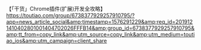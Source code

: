 【「干货」Chrome插件(扩展)开发全攻略】
https://toutiao.com/group/6738377929257910795/?app=news_article_social&amp;timestamp=1576291229&amp;req_id=2019121410402801001404702026FFFB14&amp;group_id=6738377929257910795&amp;tt_from=copy_link&amp;utm_source=copy_link&amp;utm_medium=toutiao_ios&amp;utm_campaign=client_share
